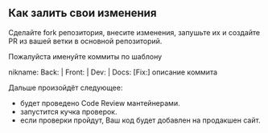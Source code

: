 ## Как залить свои изменения
Cделайте fork репозитория, внесите изменения, запушьте их и создайте PR из вашей ветки в основной репозиторий.

Пожалуйста именуйте коммиты по шаблону

nikname: Back: | Front: | Dev: | Docs: [Fix:] описание коммита

Дальше произойдёт следующее:

- будет проведено Code Review мантейнерами.
- запустится кучка проверок.
- если проверки пройдут, Ваш код будет добавлен на продакшен сайт.